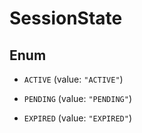

# SessionState

## Enum


* `ACTIVE` (value: `"ACTIVE"`)

* `PENDING` (value: `"PENDING"`)

* `EXPIRED` (value: `"EXPIRED"`)



